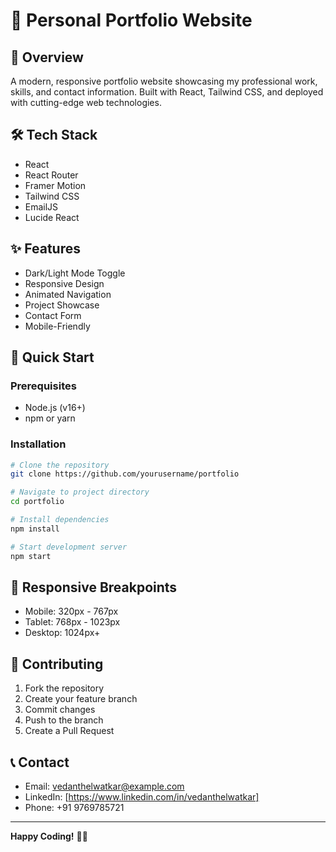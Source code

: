 # 🚀 Personal Portfolio Website

## 📌 Overview

A modern, responsive portfolio website showcasing my professional work, skills, and contact information. Built with React, Tailwind CSS, and deployed with cutting-edge web technologies.

## 🛠 Tech Stack

- React
- React Router
- Framer Motion
- Tailwind CSS
- EmailJS
- Lucide React

## ✨ Features

- Dark/Light Mode Toggle
- Responsive Design
- Animated Navigation
- Project Showcase
- Contact Form
- Mobile-Friendly

## 🚀 Quick Start

### Prerequisites
- Node.js (v16+)
- npm or yarn

### Installation

```bash
# Clone the repository
git clone https://github.com/yourusername/portfolio

# Navigate to project directory
cd portfolio

# Install dependencies
npm install

# Start development server
npm start
```

## 📱 Responsive Breakpoints

- Mobile: 320px - 767px
- Tablet: 768px - 1023px
- Desktop: 1024px+

## 🤝 Contributing

1. Fork the repository
2. Create your feature branch
3. Commit changes
4. Push to the branch
5. Create a Pull Request

## 📞 Contact

- Email: vedanthelwatkar@example.com
- LinkedIn: [https://www.linkedin.com/in/vedanthelwatkar]
- Phone: +91 9769785721

---

**Happy Coding!** 👨‍💻
